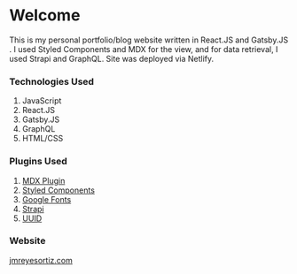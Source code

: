 # Welcome

This is my personal portfolio/blog website written in React.JS and Gatsby.JS . I used Styled Components and MDX for the view, and for data retrieval, I used Strapi and GraphQL. Site was deployed via Netlify.

### Technologies Used

1. JavaScript
2. React.JS
3. Gatsby.JS
4. GraphQL
5. HTML/CSS

### Plugins Used

1. [MDX Plugin](https://www.gatsbyjs.org/packages/gatsby-plugin-mdx/)
2. [Styled Components](https://styled-components.com/)
3. [Google Fonts](https://www.gatsbyjs.org/packages/gatsby-plugin-google-fonts/)
4. [Strapi](https://strapi.io/)
5. [UUID](https://www.npmjs.com/package/uuidv4)

### Website

[jmreyesortiz.com](https://jmreyesortiz.com)

